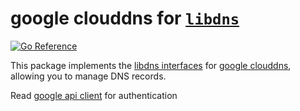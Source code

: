 # google clouddns for [`libdns`](https://github.com/libdns/libdns)

[![Go Reference](https://pkg.go.dev/badge/github.com/aputs/libdns-clouddns.svg)](https://pkg.go.dev/github.com/aputs/libdns-clouddns)

This package implements the [libdns interfaces](https://github.com/libdns/libdns) for [google clouddns](https://cloud.google.com/dns/), allowing you to manage DNS records.

Read [google api client](https://github.com/googleapis/google-api-go-client) for authentication

